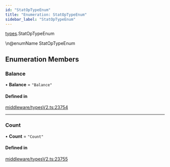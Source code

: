```yaml
---
id: "StatOpTypeEnum"
title: "Enumeration: StatOpTypeEnum"
sidebar_label: "StatOpTypeEnum"
---
```


[types](../../../modules/Types/Types.md).StatOpTypeEnum

\n@enumName StatOpTypeEnum

## Enumeration Members

### Balance

• **Balance** = ``"Balance"``

#### Defined in

[middleware/typesV2.ts:23754](https://github.com/PolymeshAssociation/polymesh-sdk/blob/31fdce23/src/middleware/typesV2.ts#L23754)

___

### Count

• **Count** = ``"Count"``

#### Defined in

[middleware/typesV2.ts:23755](https://github.com/PolymeshAssociation/polymesh-sdk/blob/31fdce23/src/middleware/typesV2.ts#L23755)
